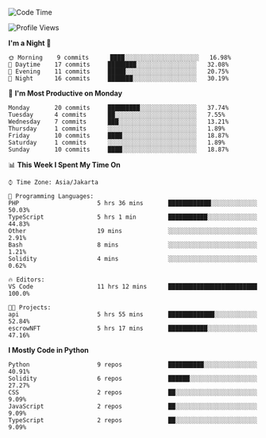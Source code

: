 <!--START_SECTION:waka-->
![Code Time](http://img.shields.io/badge/Code%20Time-1%2C310%20hrs%2013%20mins-blue)

![Profile Views](http://img.shields.io/badge/Profile%20Views-0-blue)

**I'm a Night 🦉** 

```text
🌞 Morning    9 commits      ████░░░░░░░░░░░░░░░░░░░░░   16.98% 
🌆 Daytime    17 commits     ████████░░░░░░░░░░░░░░░░░   32.08% 
🌃 Evening    11 commits     █████░░░░░░░░░░░░░░░░░░░░   20.75% 
🌙 Night      16 commits     ███████░░░░░░░░░░░░░░░░░░   30.19%

```
📅 **I'm Most Productive on Monday** 

```text
Monday       20 commits     █████████░░░░░░░░░░░░░░░░   37.74% 
Tuesday      4 commits      ██░░░░░░░░░░░░░░░░░░░░░░░   7.55% 
Wednesday    7 commits      ███░░░░░░░░░░░░░░░░░░░░░░   13.21% 
Thursday     1 commits      ░░░░░░░░░░░░░░░░░░░░░░░░░   1.89% 
Friday       10 commits     ████░░░░░░░░░░░░░░░░░░░░░   18.87% 
Saturday     1 commits      ░░░░░░░░░░░░░░░░░░░░░░░░░   1.89% 
Sunday       10 commits     ████░░░░░░░░░░░░░░░░░░░░░   18.87%

```


📊 **This Week I Spent My Time On** 

```text
⌚︎ Time Zone: Asia/Jakarta

💬 Programming Languages: 
PHP                      5 hrs 36 mins       ████████████░░░░░░░░░░░░░   50.03% 
TypeScript               5 hrs 1 min         ███████████░░░░░░░░░░░░░░   44.83% 
Other                    19 mins             ░░░░░░░░░░░░░░░░░░░░░░░░░   2.91% 
Bash                     8 mins              ░░░░░░░░░░░░░░░░░░░░░░░░░   1.21% 
Solidity                 4 mins              ░░░░░░░░░░░░░░░░░░░░░░░░░   0.62%

🔥 Editors: 
VS Code                  11 hrs 12 mins      █████████████████████████   100.0%

🐱‍💻 Projects: 
api                      5 hrs 55 mins       █████████████░░░░░░░░░░░░   52.84% 
escrowNFT                5 hrs 17 mins       ███████████░░░░░░░░░░░░░░   47.16%

```

**I Mostly Code in Python** 

```text
Python                   9 repos             ██████████░░░░░░░░░░░░░░░   40.91% 
Solidity                 6 repos             ██████░░░░░░░░░░░░░░░░░░░   27.27% 
CSS                      2 repos             ██░░░░░░░░░░░░░░░░░░░░░░░   9.09% 
JavaScript               2 repos             ██░░░░░░░░░░░░░░░░░░░░░░░   9.09% 
TypeScript               2 repos             ██░░░░░░░░░░░░░░░░░░░░░░░   9.09%

```



<!--END_SECTION:waka-->
